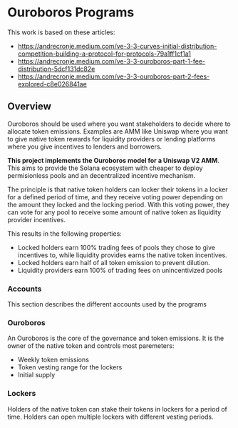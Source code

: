 # Ouroboros Programs

This work is based on these articles:

- https://andrecronje.medium.com/ve-3-3-curves-initial-distribution-competition-building-a-protocol-for-protocols-79a1ff1cf1a1
- https://andrecronje.medium.com/ve-3-3-ouroboros-part-1-fee-distribution-5dcf131dc82e
- https://andrecronje.medium.com/ve-3-3-ouroboros-part-2-fees-explored-c8e026841ae

## Overview

Ouroboros should be used where you want stakeholders to decide where to allocate token emissions.
Examples are AMM like Uniswap where you want to give native token rewards for liquidity providers or lending platforms where you give incentives to lenders and borrowers.

**This project implements the Ouroboros model for a Uniswap V2 AMM**.
This aims to provide the Solana ecosystem with cheaper to deploy permisionless pools and an decentralized incentive mechanism.

The principle is that native token holders can locker their tokens in a locker for a defined period of time, and they receive voting power depending on the amount they locked and the locking period.
With this voting power, they can vote for any pool to receive some amount of native token as liquidity provider incentives.

This results in the following properties:

- Locked holders earn 100% trading fees of pools they chose to give incentives to, while liquidity provides earns the native token incentives.
- Locked holders earn half of all token emission to prevent dilution.
- Liquidity providers earn 100% of trading fees on unincentivized pools

### Accounts

This section describes the different accounts used by the programs

### Ouroboros

An Ouroboros is the core of the governance and token emissions. It is the owner of the native token and controls most paremeters:

- Weekly token emissions
- Token vesting range for the lockers
- Initial supply

### Lockers

Holders of the native token can stake their tokens in lockers for a period of time. Holders can open multiple lockers with different vesting periods.
